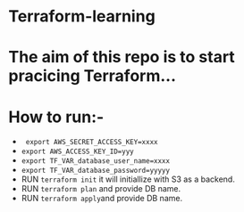 # Terraform-learning
# The aim of this repo is to start pracicing Terraform...
# How to run:-
 - ``` export AWS_SECRET_ACCESS_KEY=xxxx```
 - ```export AWS_ACCESS_KEY_ID=yyy```
 - ```export TF_VAR_database_user_name=xxxx```
 - ```export TF_VAR_database_password=yyyyy```
 - RUN ```terraform init``` it will initiallize with S3 as a backend.
 - RUN ```terraform plan``` and provide DB name.
 - RUN ```terraform apply```and provide DB name.

